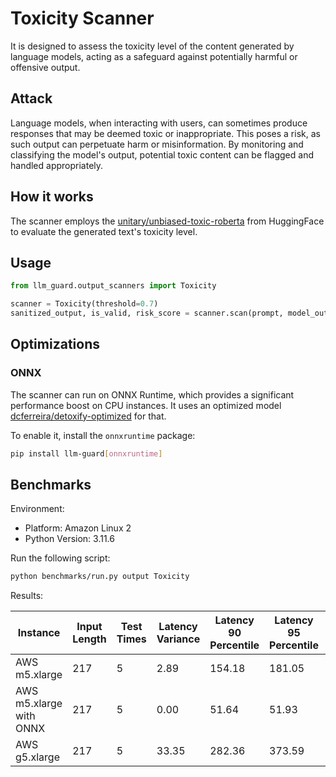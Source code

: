 # Toxicity Scanner

It is designed to assess the toxicity level of the content generated by language models, acting as a safeguard against
potentially harmful or offensive output.

## Attack

Language models, when interacting with users, can sometimes produce responses that may be deemed toxic or inappropriate.
This poses a risk, as such output can perpetuate harm or misinformation. By monitoring and classifying the model's
output, potential toxic content can be flagged and handled appropriately.

## How it works

The scanner employs the [unitary/unbiased-toxic-roberta](https://huggingface.co/unitary/unbiased-toxic-roberta) from
HuggingFace to evaluate the generated text's toxicity level.

## Usage

```python
from llm_guard.output_scanners import Toxicity

scanner = Toxicity(threshold=0.7)
sanitized_output, is_valid, risk_score = scanner.scan(prompt, model_output)
```

## Optimizations

### ONNX

The scanner can run on ONNX Runtime, which provides a significant performance boost on CPU instances. It uses an optimized model [dcferreira/detoxify-optimized](https://huggingface.co/dcferreira/detoxify-optimized) for that.

To enable it, install the `onnxruntime` package:

```sh
pip install llm-guard[onnxruntime]
```

## Benchmarks

Environment:

- Platform: Amazon Linux 2
- Python Version: 3.11.6

Run the following script:

```sh
python benchmarks/run.py output Toxicity
```

Results:

| Instance                     | Input Length | Test Times | Latency Variance | Latency 90 Percentile | Latency 95 Percentile | Latency 99 Percentile | Average Latency (ms) | QPS      |
|------------------------------|--------------|------------|------------------|-----------------------|-----------------------|-----------------------|----------------------|----------|
| AWS m5.xlarge                | 217          | 5          | 2.89             | 154.18                | 181.05                | 202.55                | 100.40               | 2161.43  |
| AWS m5.xlarge with ONNX      | 217          | 5          | 0.00             | 51.64                 | 51.93                 | 52.15                 | 50.95                | 4259.33  |
| AWS g5.xlarge                | 217          | 5          | 33.35            | 282.36                | 373.59                | 446.56                | 99.57                | 2179.37  |
